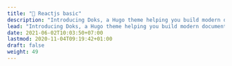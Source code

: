 ```yaml
---
title: "🧊 Reactjs basic"
description: "Introducing Doks, a Hugo theme helping you build modern documentation websites that are secure, fast, and SEO-ready — by default."
lead: "Introducing Doks, a Hugo theme helping you build modern documentation websites that are secure, fast, and SEO-ready — by default."
date: 2021-06-02T10:03:50+07:00
lastmod: 2020-11-04T09:19:42+01:00
draft: false
weight: 49
---
```


